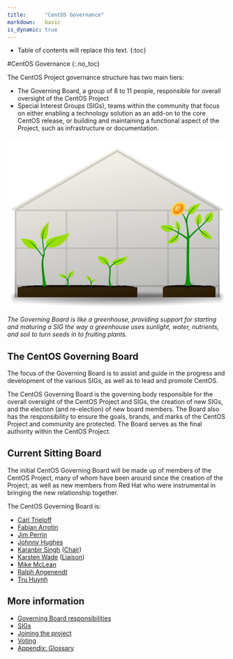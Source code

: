```yaml
---
title:      "CentOS Governance"
markdown:   basic
is_dynamic: true
---
```


* Table of contents will replace this text.
{:toc}

#CentOS Governance 
{:.no_toc}

The CentOS Project governance structure has two main tiers: 

* The Governing Board, a group of 8 to 11 people, responsible for overall oversight of the CentOS Project
* Special Interest Groups (SIGs), teams within the community that focus on either enabling a technology solution as an add-on to the core CentOS release, or building and maintaining a functional aspect of the Project, such as infrastructure or documentation.

<div class="captioned-image">
  <img class="img-responsive" src="/about/governance/governance-greenhouse.png" alt="Image describing the board">
  <div class="caption">
    <p><i>The Governing Board is like a greenhouse, providing support for starting and maturing a SIG the way a greenhouse uses sunlight, water, nutrients, and soil to turn seeds in to fruiting plants.</i></p>
  </div>
</div>

## The CentOS Governing Board

The focus of the Governing Board is to assist and guide in the progress and development of the various SIGs, as well as to lead and promote CentOS.

The CentOS Governing Board is the governing body responsible for the overall oversight of the CentOS Project and SIGs, the creation of new SIGs, and the election (and re-election) of new board members. The Board also has the responsibility to ensure the goals, brands, and marks of the CentOS Project and community are protected. The Board serves as the final authority within the CentOS Project.

## Current Sitting Board
The initial CentOS Governing Board will be made up of members of the CentOS Project, many of whom have been around since the creation of the Project, as well as new members from Red Hat who were instrumental in bringing the new relationship together. 

The CentOS Governing Board is:

* [Carl Trieloff](http://wiki.centos.org/CarlTrieloff)
* [Fabian Arrotin](http://wiki.centos.org/FabianArrotin)
* [Jim Perrin](http://wiki.centos.org/JimPerrin)
* [Johnny Hughes](http://wiki.centos.org/JohnnyHughes)
* [Karanbir Singh](http://wiki.centos.org/KaranbirSingh) ([Chair](/about/governance/board-responsibilities/#chair-responsibilities))
* [Karsten Wade](http://wiki.centos.org/KarstenWade) ([Liaison](/about/governance/board-responsibilities/#red-hat-liaison-responsibilities))
* [Mike McLean](http://wiki.centos.org/MikeMcLean)
* [Ralph Angenendt](http://wiki.centos.org/RalphAngenendt)
* [Tru Huynh](http://wiki.centos.org/TruHuynh)

## More information
* [Governing Board responsibilities](/about/governance/board-responsibilities)
* [SIGs](/about/governance/sigs)
* [Joining the project](/about/governance/joining-the-project)
* [Voting](/about/governance/voting)
* [Appendix:  Glossary](/about/governance/appendix-glossary)

